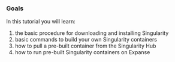 ### Goals

In this tutorial you will learn:

1.  the basic procedure for downloading and installing Singularity
2.  basic commands to build your own Singularity containers
3.  how to pull a pre-built container from the Singularity Hub
4.  how to run pre-built Singularity containers on Expanse
